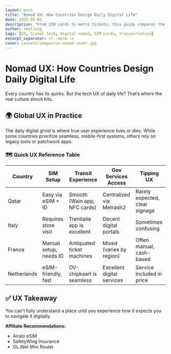 ```yaml
---
layout: post
title: "Nomad UX: How Countries Design Daily Digital Life"
date: 2025-05-03
description: "From SIM cards to metro tickets, this guide compares the daily UX of tech in Europe and Qatar for digital nomads."
author: skelleng
tags: [UX, travel tech, digital nomad, SIM cards, transportation]
excerpt_separator: <!--more-->
cover: /assets/images/ux-nomad-cover.jpg
---
```


# Nomad UX: How Countries Design Daily Digital Life

Every country has its quirks. But the tech UX of daily life? That’s where the real culture shock hits.

<!--more-->

## 🌍 Global UX in Practice

The daily digital grind is where true user experience lives or dies. While some countries prioritize seamless, mobile-first systems, others rely on legacy tools or patchwork apps.

### 🗺️ Quick UX Reference Table

| Country       | SIM Setup     | Transit Experience    | Gov Services Access | Tipping UX       |
|---------------|----------------|------------------------|---------------------|------------------|
| Qatar         | Easy via eSIM + ID | Smooth (Wain app, NFC cards) | Centralized via Metrash2 | Rarely expected, clear signage |
| Italy         | Requires store visit | Trenitalia app is excellent | Decent digital portals     | Sometimes confusing |
| France        | Manual setup, needs ID | Antiquated ticket machines | Mixed (varies by region)  | Often manual, cash-based |
| Netherlands   | eSIM-friendly, fast | OV-chipkaart is seamless | Excellent digital services | Service included in price |

## ✅ UX Takeaway

You can’t fully understand a place until you experience how it expects you to navigate it digitally.

**Affiliate Recommendations:**  
- Airalo eSIM  
- SafetyWing Insurance  
- GL.iNet Mini Router
